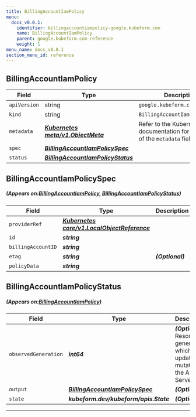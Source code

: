 ```yaml
---
title: BillingAccountIamPolicy
menu:
  docs_v0.0.1:
    identifier: billingaccountiampolicy-google.kubeform.com
    name: BillingAccountIamPolicy
    parent: google.kubeform.com-reference
    weight: 1
menu_name: docs_v0.0.1
section_menu_id: reference
---
```


## BillingAccountIamPolicy
| Field | Type | Description |
| ------ | ----- | ----------- |
| `apiVersion` | string | `google.kubeform.com/v1alpha1` |
|    `kind` | string | `BillingAccountIamPolicy` |
| `metadata` | ***[Kubernetes meta/v1.ObjectMeta](https://kubernetes.io/docs/reference/generated/kubernetes-api/v1.13/#objectmeta-v1-meta)***|Refer to the Kubernetes API documentation for the fields of the `metadata` field.|
| `spec` | ***[BillingAccountIamPolicySpec](#BillingAccountIamPolicySpec)***||
| `status` | ***[BillingAccountIamPolicyStatus](#BillingAccountIamPolicyStatus)***||
## BillingAccountIamPolicySpec
##### (Appears on:[BillingAccountIamPolicy](#BillingAccountIamPolicy), [BillingAccountIamPolicyStatus](#BillingAccountIamPolicyStatus))
| Field | Type | Description |
| ------ | ----- | ----------- |
| `providerRef` | ***[Kubernetes core/v1.LocalObjectReference](https://kubernetes.io/docs/reference/generated/kubernetes-api/v1.13/#localobjectreference-v1-core)***||
| `id` | ***string***||
| `billingAccountID` | ***string***||
| `etag` | ***string***| ***(Optional)*** |
| `policyData` | ***string***||
## BillingAccountIamPolicyStatus
##### (Appears on:[BillingAccountIamPolicy](#BillingAccountIamPolicy))
| Field | Type | Description |
| ------ | ----- | ----------- |
| `observedGeneration` | ***int64***| ***(Optional)*** Resource generation, which is updated on mutation by the API Server.|
| `output` | ***[BillingAccountIamPolicySpec](#BillingAccountIamPolicySpec)***| ***(Optional)*** |
| `state` | ***kubeform.dev/kubeform/apis.State***| ***(Optional)*** |
---
